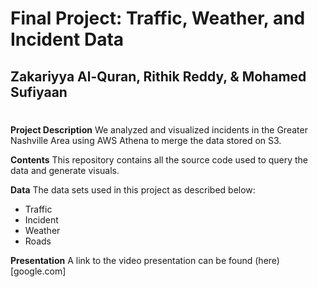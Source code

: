 # Final Project: Traffic, Weather, and Incident Data
## Zakariyya Al-Quran, Rithik Reddy, & Mohamed Sufiyaan
#

**Project Description**
We analyzed and visualized incidents in the Greater Nashville Area using AWS Athena to merge the data stored on S3.

**Contents**
This repository contains all the source code used to query the data and generate visuals.

**Data**
The data sets used in this project as described below:
 - Traffic
 - Incident
 - Weather
 - Roads

**Presentation**
A link to the video presentation can be found (here)[google.com]
